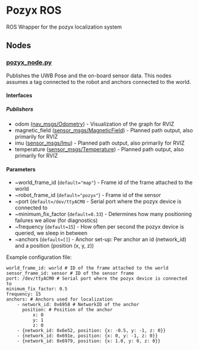 # Pozyx ROS

ROS Wrapper for the pozyx localization system

## Nodes

### [pozyx_node.py](scripts/pozyx_node.py)

Publishes the UWB Pose and the on-board sensor data. This nodes assumes a tag connected to the robot and anchors connected to the world.

#### Interfaces

##### Publishers

- odom ([nav_msgs/Odometry](http://docs.ros.org/api/nav_msgs/html/msg/Odometry.html)) - Visualization of the graph for RVIZ
- magnetic_field ([sensor_msgs/MagneticField](http://docs.ros.org/api/sensor_msgs/html/msg/MagneticField.html)) - Planned path output, also primarily for RVIZ
- imu ([sensor_msgs/Imu](http://docs.ros.org/api/sensor_msgs/html/msg/Imu.html)) - Planned path output, also primarily for RVIZ
- temperature ([sensor_msgs/Temperature](http://docs.ros.org/api/sensor_msgs/html/msg/Temperature.html)) - Planned path output, also primarily for RVIZ

#### Parameters

- ~world_frame_id (`default="map"`) - Frame id of the frame attached to the world
- ~robot_frame_id (`default="pozyx"`) - Frame id of the sensor
- ~port (`default=/dev/ttyACM0` - Serial port where the pozyx device is connected to
- ~minimum_fix_factor (`default=0.33`) - Determines how many positioning failures we allow (for diagnostics)
- ~frequency (`default=15`) - How often per second the pozyx device is queried, we sleep in between
- ~anchors (`default=[]`) - Anchor set-up: Per anchor an id (network_id) and a position (position (x, y, z))

Example configuration file:

```
world_frame_id: world # ID of the frame attached to the world
sensor_frame_id: sensor # ID of the sensor frame
port: /dev/ttyACM0 # Serial port where the pozyx device is connected to
minimum_fix_factor: 0.5
frequency: 15
anchors: # Anchors used for localization
    - network_id: 0x6958 # NetworkID of the anchor
      position: # Position of the anchor
          x: 0
          y: 1
          z: 0
    - {network_id: 0x6e52, position: {x: -0.5, y: -1, z: 0}}
    - {network_id: 0x691e, position: {x: 0, y: -1, z: 0}}
    - {network_id: 0x6979, position: {x: 1.0, y: 0, z: 0}}
```
